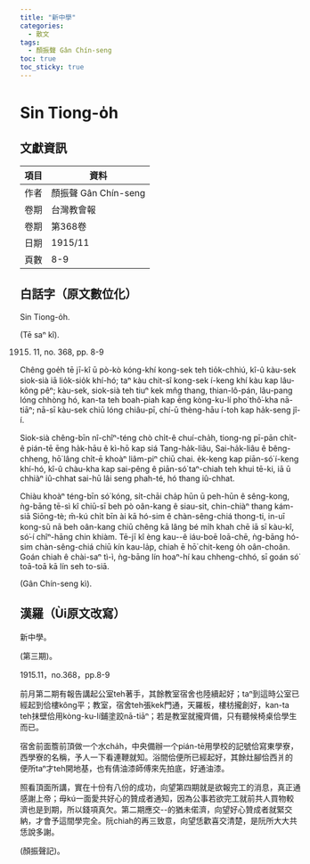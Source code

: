 ```yaml
---
title: "新中學"
categories:
  - 散文
tags:
  - 顏振聲 Gân Chín-seng
toc: true
toc_sticky: true
---
```


# Sin Tiong-o̍h

## 文獻資訊

| 項目 | 資料 |
|---|---|
| 作者 | 顏振聲 Gân Chín-seng |
| 卷期 | 台灣教會報 |
| 卷期 | 第368卷 |
| 日期 | 1915/11 |
| 頁數 | 8-9 |

## 白話字（原文數位化）

Sin Tiong-o̍h.

(Tē saⁿ kî).

1915. 11, no. 368, pp. 8-9

Chêng goe̍h tē jī-kî ū pò-kò kóng-khí kong-sek teh tio̍k-chhiú, kî-û kàu-sek siok-sià iā lio̍k-sio̍k khí-hó; taⁿ kàu chit-sî kong-sek í-keng khí kàu kap lâu-kông pêⁿ; kàu-sek, siok-sià teh tiuⁿ kek mn̂g thang, thian-lô-pán, lâu-pang lóng chhòng hó, kan-ta teh boah-piah kap ēng kòng-ku-lí pho͘ thô͘-kha nā-tiāⁿ; nā-sī kàu-sek chiū lóng chiâu-pī, chí-ū thèng-hāu í-toh kap ha̍k-seng jî-í.

Siok-sià chêng-bīn nî-chîⁿ-téng chò chi̍t-ê chuí-cha̍h, tiong-ng pī-pān chi̍t-ê pián-tē ēng ha̍k-hāu ê kì-hō kap siá Tang-ha̍k-liâu, Sai-ha̍k-liâu ê bêng-chheng, hō͘ lâng chi̍t-ē khoàⁿ liâm-piⁿ chiū chai. e̍k-keng kap piān-só͘ í-keng khí-hó, kî-û chàu-kha kap sai-pêng ê piān-só͘ taⁿ-chiah teh khui tē-ki, iā ū chhiàⁿ iû-chhat sai-hū lâi seng phah-té, hó thang iû-chhat.

Chiàu khoàⁿ téng-bīn só͘ kóng, si̍t-chāi cha̍p hūn ū peh-hūn ê sêng-kong, ǹg-bāng tē-sì kî chiū-sī beh pò oân-kang ê siau-sit, chin-chiàⁿ thang kám-siā Siōng-tè; m̄-kú chi̍t bīn ài kā hó-sim ê chàn-sêng-chiá thong-ti, in-uī kong-sū nā beh oân-kang chiū chêng kā lâng bé mi̍h khah chē iā sī kàu-kî, só͘-í chîⁿ-hāng chin khiàm. Tē-jī kî èng kau--ê iáu-boē loā-chē, ǹg-bāng hó-sim chàn-sêng-chiá chiū kín kau-la̍p, chiah ē hō͘ chit-keng o̍h oân-choân. Goán chiah ê chài-saⁿ tì-ì, ǹg-bāng lín hoaⁿ-hí kau chheng-chhó, sī goán só͘ toā-toā kā lín seh to-siā.

(Gân Chín-seng kì).

## 漢羅（Ùi原文改寫）

新中學。

(第三期)。

1915.11，no.368，pp.8-9

前月第二期有報告講起公室teh著手，其餘教室宿舍也陸續起好；taⁿ到這時公室已經起到佮樓kông平；教室，宿舍teh張kek門通，天羅板，樓枋攏創好，kan-ta teh抹壁佮用kòng-ku-lí鋪塗跤nā-tiāⁿ；若是教室就攏齊備，只有聽候椅桌佮學生而已。

宿舍前面簷前頂做一个水cha̍h，中央備辦一个pián-tē用學校的記號佮寫東學寮，西學寮的名稱，予人一下看連鞭就知。浴間佮便所已經起好，其餘灶腳佮西爿的 便所taⁿ才teh開地基，也有倩油漆師傅來先拍底，好通油漆。

照看頂面所講，實在十份有八份的成功，向望第四期就是欲報完工的消息，真正通感謝上帝；毋kú一面愛共好心的贊成者通知，因為公事若欲完工就前共人買物較濟也是到期，所以錢項真欠。第二期應交--的猶未偌濟，向望好心贊成者就緊交納，才會予這間學完全。阮chiah的再三致意，向望恁歡喜交清楚，是阮所大大共恁說多謝。

(顏振聲記)。
